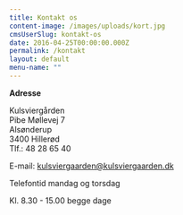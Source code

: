 ```yaml
---
title: Kontakt os
content-image: /images/uploads/kort.jpg
cmsUserSlug: kontakt-os
date: 2016-04-25T00:00:00.000Z
permalink: /kontakt
layout: default
menu-name: ""
---
```


**Adresse**

Kulsviergården  
Pibe Møllevej 7  
Alsønderup  
3400 Hillerød  
Tlf.: 48 28 65 40

E-mail: kulsviergaarden@kulsviergaarden.dk 

Telefontid mandag og torsdag

Kl. 8.30 - 15.00 begge dage